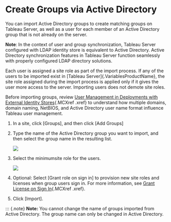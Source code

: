 

Create Groups via Active Directory
==================================
You can import Active Directory groups to create matching groups on
Tableau Server, as well as a user for each member of an Active Directory
group that is not already on the server.

**Note**: In the context of user and group synchronization, Tableau
Server configured with LDAP identity store is equivalent to Active
Directory. Active Directory synchronization features in Tableau Server
function seamlessly with properly configured LDAP directory solutions.

Each user is assigned a site role as part of the import process. If any
of the users to be imported exist in [Tableau
Server]{.VariablesProductName}, the site role assigned during the import
process is applied only if it gives the user more access to the server.
Importing users does not demote site roles.

Before importing groups, review [User Management in Deployments with
External Identity
Stores](https://help.tableau.com/current/server/en-us/users_manage_ad.htm){.MCXref
.xref} to understand how multiple domains, domain naming, NetBIOS, and
Active Directory user name format influence Tableau user management.

1.  In a site, click [Groups], and then click [Add
    Groups]

2.  Type the name of the Active Directory group you want to import, and
    then select the group name in the resulting list.

    ![](./Create%20Groups%20via%20Active%20Directory%20-%20Tableau_files/import_AD_group1.png)

3.  Select the minimumsite role for the users.

    ![](./Create%20Groups%20via%20Active%20Directory%20-%20Tableau_files/import_AD_group2.png)

4.  Optional: Select [Grant role on sign in] to provision
    new site roles and licenses when group users sign in. For more
    information, see [Grant License on Sign
    In](https://help.tableau.com/current/server/en-us/grant_role.htm){.MCXref
    .xref}.

5.  Click [Import].

::: {.note}
**Note:** You cannot change the name of groups imported from Active
Directory. The group name can only be changed in Active Directory.
